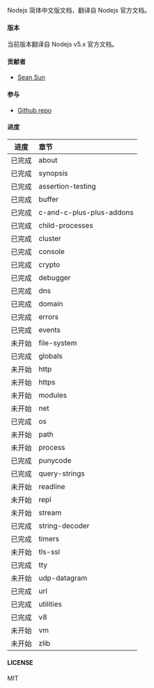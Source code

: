 Nodejs 简体中文版文档，翻译自 Nodejs 官方文档。

#### 版本

当前版本翻译自 Nodejs v5.x 官方文档。

#### 贡献者

- [Sean Sun](http://pinggod.com)

#### 参与

- [Github repo](https://github.com/pinggod/node-doc)

#### 进度

|   进度    |     章节              |
|:---------:|:----------------------|
|  已完成   |  about  |
|  已完成   |  synopsis  |
|  已完成   |  assertion-testing  |
|  已完成   |  buffer  |
|  已完成   |  c-and-c-plus-plus-addons  |
|  已完成   |  child-processes  |
|  已完成   |  cluster  |
|  已完成   |  console  |
|  已完成   |  crypto  |
|  已完成   |  debugger  |
|  已完成   |  dns  |
|  已完成   |  domain  |
|  已完成   |  errors  |
|  已完成   |  events  |
|  未开始   |  file-system  |
|  已完成   |  globals  |
|  未开始   |  http  |
|  未开始   |  https  |
|  未开始   |  modules  |
|  未开始   |  net  |
|  已完成   |  os  |
|  未开始   |  path  |
|  未开始   |  process  |
|  已完成   |  punycode  |
|  已完成   |  query-strings  |
|  未开始   |  readline  |
|  未开始   |  repl  |
|  未开始   |  stream  |
|  已完成   |  string-decoder  |
|  已完成   |  timers  |
|  未开始   |  tls-ssl  |
|  已完成   |  tty  |
|  未开始   |  udp-datagram  |
|  已完成   |  url  |
|  已完成   |  utilities  |
|  已完成   |  v8  |
|  未开始   |  vm  |
|  未开始   |  zlib  |

#### LICENSE

MIT